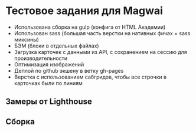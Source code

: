 # Тестовое задания для Magwai

* Использована сборка на gulp (конфига от HTML Академии)
* Использован sass (большая часть верстки на нативных фичах + sass миксины)
* БЭМ (блоки в отдельных файлах)
* Загрузка карточек с данными из API, с сохранением на сессию для производительности
* Оптимизация изображений
* Деплой по github экшену в ветку gh-pages
* Верстка с использованием сабгридов, чтобы все строчки в карточках были по линиям

## Замеры от Lighthouse

## Сборка
